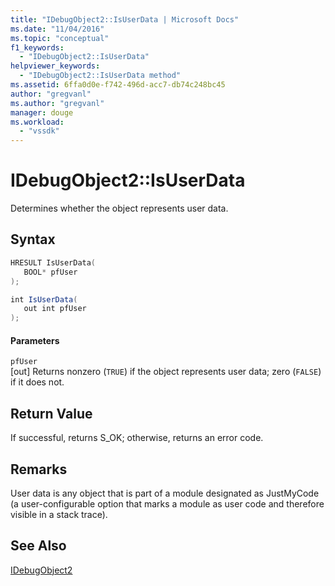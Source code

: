 ```yaml
---
title: "IDebugObject2::IsUserData | Microsoft Docs"
ms.date: "11/04/2016"
ms.topic: "conceptual"
f1_keywords: 
  - "IDebugObject2::IsUserData"
helpviewer_keywords: 
  - "IDebugObject2::IsUserData method"
ms.assetid: 6ffa0d0e-f742-496d-acc7-db74c248bc45
author: "gregvanl"
ms.author: "gregvanl"
manager: douge
ms.workload: 
  - "vssdk"
---
```

# IDebugObject2::IsUserData
Determines whether the object represents user data.  
  
## Syntax  
  
```cpp  
HRESULT IsUserData(  
   BOOL* pfUser  
);  
```  
  
```csharp  
int IsUserData(  
   out int pfUser  
);  
```  
  
#### Parameters  
 `pfUser`  
 [out] Returns nonzero (`TRUE`) if the object represents user data; zero (`FALSE`) if it does not.  
  
## Return Value  
 If successful, returns S_OK; otherwise, returns an error code.  
  
## Remarks  
 User data is any object that is part of a module designated as JustMyCode (a user-configurable option that marks a module as user code and therefore visible in a stack trace).  
  
## See Also  
 [IDebugObject2](../../../extensibility/debugger/reference/idebugobject2.md)